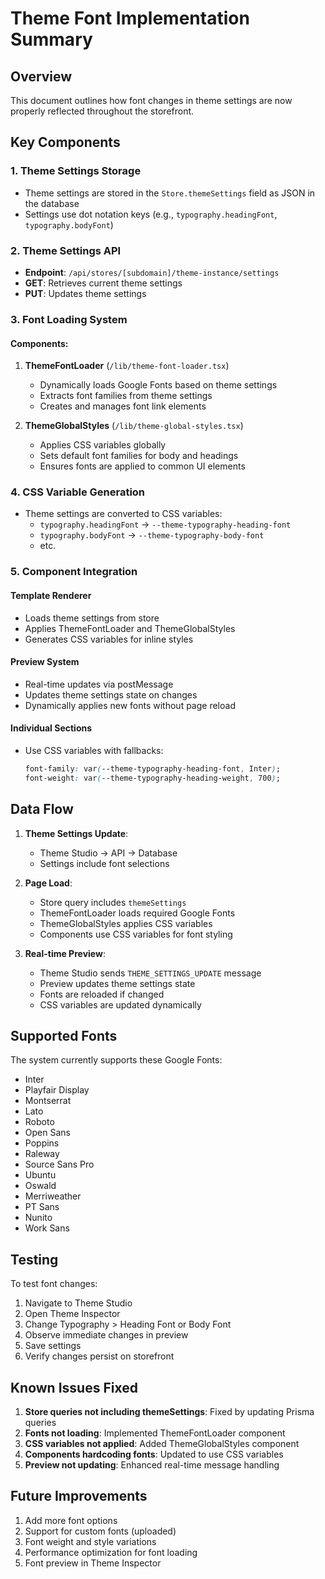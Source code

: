 # Theme Font Implementation Summary

## Overview
This document outlines how font changes in theme settings are now properly reflected throughout the storefront.

## Key Components

### 1. Theme Settings Storage
- Theme settings are stored in the `Store.themeSettings` field as JSON in the database
- Settings use dot notation keys (e.g., `typography.headingFont`, `typography.bodyFont`)

### 2. Theme Settings API
- **Endpoint**: `/api/stores/[subdomain]/theme-instance/settings`
- **GET**: Retrieves current theme settings
- **PUT**: Updates theme settings

### 3. Font Loading System

#### Components:
1. **ThemeFontLoader** (`/lib/theme-font-loader.tsx`)
   - Dynamically loads Google Fonts based on theme settings
   - Extracts font families from theme settings
   - Creates and manages font link elements

2. **ThemeGlobalStyles** (`/lib/theme-global-styles.tsx`)
   - Applies CSS variables globally
   - Sets default font families for body and headings
   - Ensures fonts are applied to common UI elements

### 4. CSS Variable Generation
- Theme settings are converted to CSS variables:
  - `typography.headingFont` → `--theme-typography-heading-font`
  - `typography.bodyFont` → `--theme-typography-body-font`
  - etc.

### 5. Component Integration

#### Template Renderer
- Loads theme settings from store
- Applies ThemeFontLoader and ThemeGlobalStyles
- Generates CSS variables for inline styles

#### Preview System
- Real-time updates via postMessage
- Updates theme settings state on changes
- Dynamically applies new fonts without page reload

#### Individual Sections
- Use CSS variables with fallbacks:
  ```css
  font-family: var(--theme-typography-heading-font, Inter);
  font-weight: var(--theme-typography-heading-weight, 700);
  ```

## Data Flow

1. **Theme Settings Update**:
   - Theme Studio → API → Database
   - Settings include font selections

2. **Page Load**:
   - Store query includes `themeSettings`
   - ThemeFontLoader loads required Google Fonts
   - ThemeGlobalStyles applies CSS variables
   - Components use CSS variables for font styling

3. **Real-time Preview**:
   - Theme Studio sends `THEME_SETTINGS_UPDATE` message
   - Preview updates theme settings state
   - Fonts are reloaded if changed
   - CSS variables are updated dynamically

## Supported Fonts

The system currently supports these Google Fonts:
- Inter
- Playfair Display
- Montserrat
- Lato
- Roboto
- Open Sans
- Poppins
- Raleway
- Source Sans Pro
- Ubuntu
- Oswald
- Merriweather
- PT Sans
- Nunito
- Work Sans

## Testing

To test font changes:
1. Navigate to Theme Studio
2. Open Theme Inspector
3. Change Typography > Heading Font or Body Font
4. Observe immediate changes in preview
5. Save settings
6. Verify changes persist on storefront

## Known Issues Fixed

1. **Store queries not including themeSettings**: Fixed by updating Prisma queries
2. **Fonts not loading**: Implemented ThemeFontLoader component
3. **CSS variables not applied**: Added ThemeGlobalStyles component
4. **Components hardcoding fonts**: Updated to use CSS variables
5. **Preview not updating**: Enhanced real-time message handling

## Future Improvements

1. Add more font options
2. Support for custom fonts (uploaded)
3. Font weight and style variations
4. Performance optimization for font loading
5. Font preview in Theme Inspector